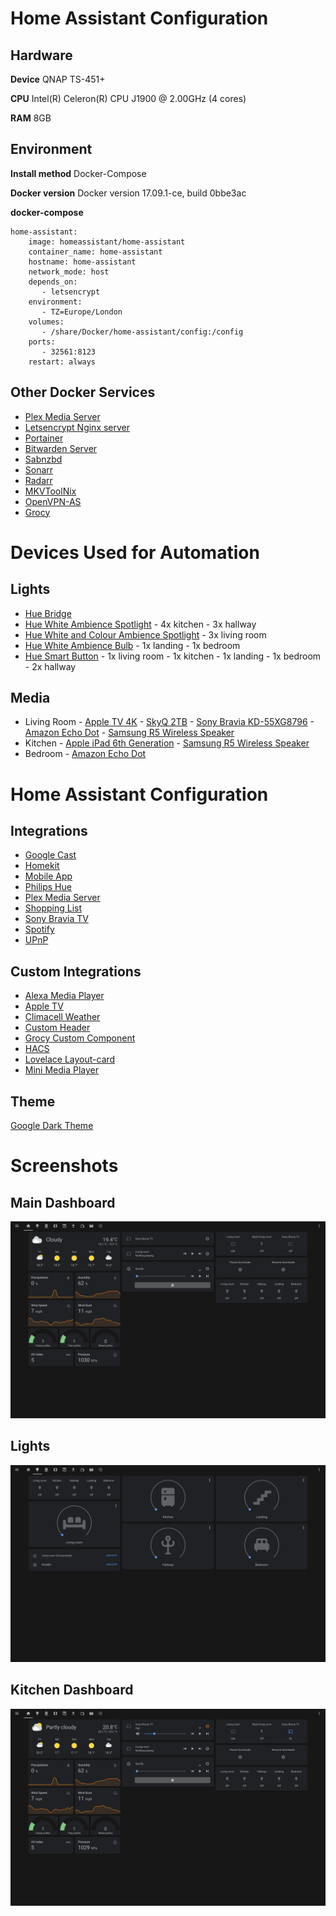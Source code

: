 # Home Assistant Configuration

## Hardware

**Device**
QNAP TS-451+

**CPU**
Intel(R) Celeron(R) CPU J1900 @ 2.00GHz (4 cores)

**RAM**
8GB

## Environment

**Install method**
Docker-Compose

**Docker version**
Docker version 17.09.1-ce, build 0bbe3ac

**docker-compose**

    home-assistant:
        image: homeassistant/home-assistant
        container_name: home-assistant
        hostname: home-assistant
        network_mode: host
        depends_on:
    	   - letsencrypt
        environment:
    	   - TZ=Europe/London
        volumes:
    	   - /share/Docker/home-assistant/config:/config
        ports:
    	   - 32561:8123
        restart: always

## Other Docker Services

- [Plex Media Server](https://hub.docker.com/r/linuxserver/plex)
- [Letsencrypt Nginx server](https://hub.docker.com/r/linuxserver/letsencrypt)
- [Portainer](https://hub.docker.com/r/portainer/portainer)
- [Bitwarden Server](https://hub.docker.com/r/bitwardenrs/server)
- [Sabnzbd](https://hub.docker.com/r/linuxserver/sabnzbd)
- [Sonarr](https://hub.docker.com/r/linuxserver/sonarr)
- [Radarr](https://hub.docker.com/r/linuxserver/radarr)
- [MKVToolNix](https://hub.docker.com/r/jlesage/mkvtoolnix)
- [OpenVPN-AS](https://hub.docker.com/r/linuxserver/openvpn-as)
- [Grocy](https://hub.docker.com/r/linuxserver/grocy)

# Devices Used for Automation

## Lights

- [Hue Bridge](https://www2.meethue.com/en-gb/p/hue-hue-bridge/8718696516850)
- [Hue White Ambience Spotlight](https://www2.meethue.com/en-gb/p/hue-white-ambience-single-bulb-gu10/8718696598283) - 4x kitchen - 3x hallway
- [Hue White and Colour Ambience Spotlight](https://www2.meethue.com/en-gb/p/hue-white-and-colour-ambience-1-pack-gu10/8718699628659) - 3x living room
- [Hue White Ambience Bulb](https://www2.meethue.com/en-gb/p/hue-white-ambience-single-bulb-b22/8718696548813) - 1x landing - 1x bedroom
- [Hue Smart Button](https://www2.meethue.com/en-gb/p/hue-smart-button/8718699693985) - 1x living room - 1x kitchen - 1x landing - 1x bedroom - 2x hallway

## Media

- Living Room - [Apple TV 4K](https://www.apple.com/uk/apple-tv-4k/) - [SkyQ 2TB](https://www.sky.com/shop/tv/sky-q/) - [Sony Bravia KD-55XG8796](https://www.sony.co.uk/electronics/televisions/xg8505-series) - [Amazon Echo Dot](https://smile.amazon.co.uk/Echo-Dot-3rd-Gen-Charcoal/dp/B07PJV3JPR) - [Samsung R5 Wireless Speaker](https://www.samsung.com/uk/audio-video/multiroom-360-sound-speaker-wam5500/)
- Kitchen - [Apple iPad 6th Generation](https://smile.amazon.co.uk/2018-Apple-iPad-WiFi-32GB/dp/B07DVBRVQM/ref=sr_1_11?dchild=1&keywords=2018%20ipad&qid=1590746335&sr=8-11) - [Samsung R5 Wireless Speaker](https://www.samsung.com/uk/audio-video/multiroom-360-sound-speaker-wam5500/)
- Bedroom - [Amazon Echo Dot](https://smile.amazon.co.uk/Echo-Dot-3rd-Gen-Charcoal/dp/B07PJV3JPR)

# Home Assistant Configuration

## Integrations

- [Google Cast](https://www.home-assistant.io/integrations/cast/)
- [Homekit](https://www.home-assistant.io/integrations/homekit/)
- [Mobile App](https://www.home-assistant.io/integrations/mobile_app/)
- [Philips Hue](https://www.home-assistant.io/integrations/hue/)
- [Plex Media Server](https://www.home-assistant.io/integrations/plex/)
- [Shopping List](https://www.home-assistant.io/integrations/shopping_list/)
- [Sony Bravia TV](https://www.home-assistant.io/integrations/braviatv/)
- [Spotify](https://www.home-assistant.io/integrations/spotify/)
- [UPnP](https://www.home-assistant.io/integrations/upnp/)

## Custom Integrations

- [Alexa Media Player](https://github.com/custom-components/alexa_media_player)
- [Apple TV](https://github.com/postlund/hass-atv-beta)
- [Climacell Weather](https://github.com/r-renato/ha-climacell-weather)
- [Custom Header](https://github.com/maykar/custom-header)
- [Grocy Custom Component](https://github.com/custom-components/grocy)
- [HACS](https://github.com/hacs/integration)
- [Lovelace Layout-card](https://github.com/thomasloven/lovelace-layout-card)
- [Mini Media Player](https://github.com/kalkih/mini-media-player)

## Theme

[Google Dark Theme](https://github.com/JuanMTech/google_dark_theme)

# Screenshots

## Main Dashboard

![Main lovelace dashboard](https://raw.githubusercontent.com/KibosJ/Home-AssistantConfig/master/screenshots/Dashboard_main.png)

## Lights

![Lights tab](https://raw.githubusercontent.com/KibosJ/Home-AssistantConfig/master/screenshots/Dashboard_lights.png)

## Kitchen Dashboard

![Kitchen lovelace dashboard](https://raw.githubusercontent.com/KibosJ/Home-AssistantConfig/master/screenshots/Dashboard_kitchen.png)
